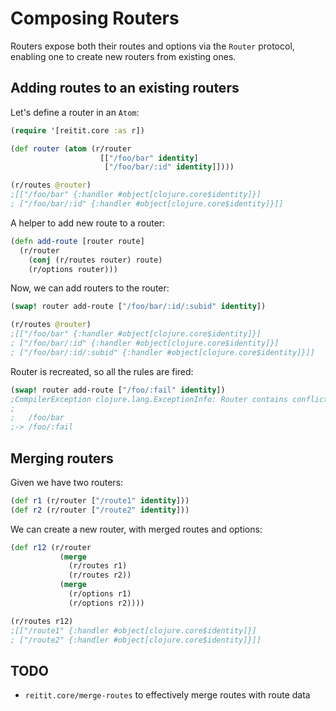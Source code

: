 # Composing Routers

Routers expose both their routes and options via the `Router` protocol, enabling one to create new routers from existing ones.

## Adding routes to an existing routers

Let's define a router in an `Atom`:

```clj
(require '[reitit.core :as r])

(def router (atom (r/router
                    [["/foo/bar" identity]
                     ["/foo/bar/:id" identity]])))

(r/routes @router)
;[["/foo/bar" {:handler #object[clojure.core$identity]}]
; ["/foo/bar/:id" {:handler #object[clojure.core$identity]}]]
```

A helper to add new route to a router:

```clj
(defn add-route [router route]
  (r/router
    (conj (r/routes router) route)
    (r/options router)))
```

Now, we can add routers to the router:

```clj
(swap! router add-route ["/foo/bar/:id/:subid" identity])

(r/routes @router)
;[["/foo/bar" {:handler #object[clojure.core$identity]}]
; ["/foo/bar/:id" {:handler #object[clojure.core$identity]}]
; ["/foo/bar/:id/:subid" {:handler #object[clojure.core$identity]}]]
```

Router is recreated, so all the rules are fired:

```clj
(swap! router add-route ["/foo/:fail" identity])
;CompilerException clojure.lang.ExceptionInfo: Router contains conflicting routes:
;
;   /foo/bar
;-> /foo/:fail
```

## Merging routers

Given we have two routers:

```clj
(def r1 (r/router ["/route1" identity]))
(def r2 (r/router ["/route2" identity]))
```

We can create a new router, with merged routes and options:

```clj
(def r12 (r/router
           (merge
             (r/routes r1)
             (r/routes r2))
           (merge
             (r/options r1)
             (r/options r2))))

(r/routes r12)
;[["/route1" {:handler #object[clojure.core$identity]}]
; ["/route2" {:handler #object[clojure.core$identity]}]]
```

## TODO

* `reitit.core/merge-routes` to effectively merge routes with route data

